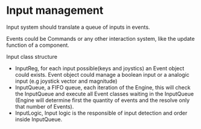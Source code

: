 # Input management

Input system should translate a queue of inputs in events.

Events could be Commands or any other interaction system, like the update function of a component.

Input class structure

* InputReg, for each input possible(keys and joystics) an Event object could exists. Event object could manage a boolean  input or a analogic input (e.g joystick vector and magnitude)
* InputQueue, a FIFO queue, each iteration of the Engine, this will check the InputQueue and execute all Event classes waiting in the InputQueue (Engine will determine first the quantity of events and the resolve only that number of Events).
* InputLogic, Input logic is the responsible of input detection and order inside InputQueue.
